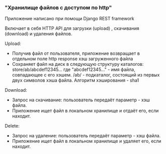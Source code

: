 ### "Хранилище файлов с доступом по http"

Приложение написано при помощи Django REST framework

Включает в себя HTTP API для загрузки (upload) ,
скачивания (download) и удаления файлов.

Upload:
- Получив файл от пользователя, приложение возвращает в отдельном поле http
response хэш загруженного файла
- Сохраняет файл на диск в следующую структуру каталогов:
    store/ab/abcdef12345...
где "abcdef12345..." - имя файла, совпадающее с его хэшем.
/ab/ - подкаталог, состоящий из первых двух символов хэша файла.
Алгоритм хэширования - sha1

Download:  
- Запрос на скачивание: пользователь передаёт параметр - хэш файла.  
- Приложение ищет
файл в локальном хранилище и отдаёт его, если находит.

Delete:  
- Запрос на удаление: пользователь передаёт параметр - хэш файла.  
- Приложение ищет файл в локальном хранилище и удаляет его, если находит.